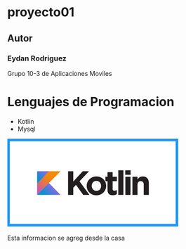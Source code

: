 # proyecto01

## Autor 
### Eydan Rodriguez

Grupo 10-3 de Aplicaciones Moviles 

# Lenguajes de Programacion 
- Kotlin
- Mysql

![Logo Kotlin](imagenes/R.png)


Esta informacion se agreg desde la casa